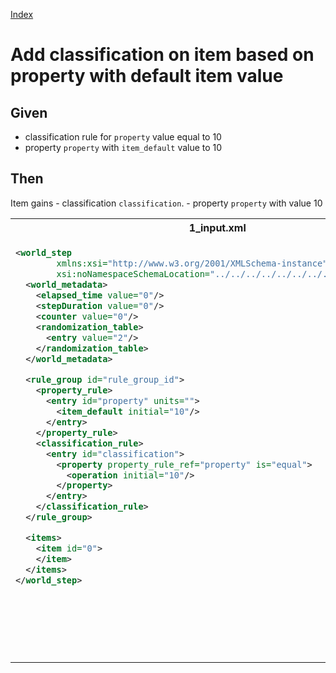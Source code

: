 [Index](./index.md)
# Add classification on item based on property with default item value
## Given
  - classification rule for `property` value equal to 10
  - property `property` with `item_default` value to 10
## Then
  Item gains
    - classification `classification`.
    - property `property` with value 10
<table>
<tr>
<th>1_input.xml</th>
<th>2_expected.xml</th>
</tr>
<tr>
<td style="vertical-align:top">
  
```xml
<world_step
        xmlns:xsi="http://www.w3.org/2001/XMLSchema-instance"
        xsi:noNamespaceSchemaLocation="../../../../../../../../world_step.xsd">
  <world_metadata>
    <elapsed_time value="0"/>
    <stepDuration value="0"/>
    <counter value="0"/>
    <randomization_table>
      <entry value="2"/>
    </randomization_table>
  </world_metadata>

  <rule_group id="rule_group_id">
    <property_rule>
      <entry id="property" units="">
        <item_default initial="10"/>
      </entry>
    </property_rule>
    <classification_rule>
      <entry id="classification">
        <property property_rule_ref="property" is="equal">
          <operation initial="10"/>
        </property>
      </entry>
    </classification_rule>
  </rule_group>

  <items>
    <item id="0">
    </item>
  </items>
</world_step>
```
  
</td>
<td style="vertical-align:top">

```xml
<world_step
        xmlns:xsi="http://www.w3.org/2001/XMLSchema-instance"
        xsi:noNamespaceSchemaLocation="../../../../../../../../world_step.xsd">
  <world_metadata>
    <elapsed_time value="0"/>
    <stepDuration value="0"/>
    <counter value="0"/>
    <randomization_table>
      <entry value="2"/>
    </randomization_table>
  </world_metadata>

  <rule_group id="rule_group_id">
    <property_rule>
      <entry id="property" units="">
        <item_default initial="10"/>
      </entry>
    </property_rule>
    <classification_rule>
      <entry id="classification">
        <property property_rule_ref="property" is="equal">
          <operation initial="10"/>
        </property>
      </entry>
    </classification_rule>
  </rule_group>

  <items>
    <item id="0">
      <properties>
        <property property_rule_ref="property" value="10"/>
      </properties>
      <classifications>
        <classification classification_rule_ref="classification"/>
      </classifications>
    </item>
  </items>
</world_step>
```

</td>
</tr>
</table>
